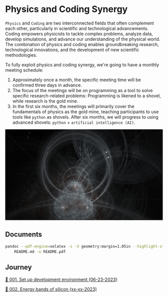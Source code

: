 <!-- [![Code style: yapf pep8](./figs/code_style_yapf.svg)](https://github.com/google/yapf) -->

# Physics and Coding Synergy 

`Physics` and `Coding` are two interconnected fields that often complement each other, particularly in scientific and technological advancements. Coding empowers physicists to tackle complex problems, analyze data, develop simulations, and advance our understanding of the physical world. The combination of physics and coding enables groundbreaking research, technological innovations, and the development of new scientific methodologies.

To fully exploit physics and coding synergy, we're going to have a monthly meeting schedule:

1. Approximately once a month, the specific meeting time will be confirmed three days in advance.
2. The focus of the meetings will be on programming as a tool to solve specific research-related problems: Programming is likened to a shovel, while research is the gold mine.
3. In the first six months, the meetings will primarily cover the fundamentals of physics as the gold mine, teaching participants to use tools like `python` as shovels. After six months, we will progress to using advanced shovels: `python` + `artificial intelligence (AI)`.

![Physics and Coding Synergy: Here we use a picture of fractal to imply such ethereal synergy.](./figs/fractal.jpg "physics and coding synergy")

## Documents
```bash
pandoc --pdf-engine=xelatex -s -V geometry:margin=1.05in --highlight-style breezedark 
    README.md -o README.pdf
```



## Journey

<a href="./001_set-up-development-environment/README.md" alt="Please see the link for details">&#x1F517; 001. Set up development environment (06-23-2023)</a>

<a href="./002_energy-bands-of-silicon/README.md" alt="Please see the link for details">&#x1F517; 002. Energy bands of silicon (xx-xx-2023)</a>

